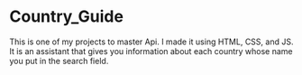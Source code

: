 # Country_Guide
This is one of my projects to master Api. I made it using HTML, CSS, and JS. It is an assistant that gives you information about each country whose name you put in the search field.
